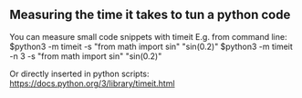 ## Measuring the time it takes to tun a python code

You can measure small code snippets with timeit
E.g. from command line:
$python3 -m timeit -s "from math import sin" "sin(0.2)"
$python3 -m timeit -n 3 -s "from math import sin" "sin(0.2)"

Or directly inserted in python scripts:
https://docs.python.org/3/library/timeit.html
